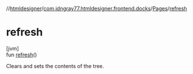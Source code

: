 //[htmldesigner](../../../index.md)/[com.jdngray77.htmldesigner.frontend.docks](../index.md)/[Pages](index.md)/[refresh](refresh.md)

# refresh

[jvm]\
fun [refresh](refresh.md)()

Clears and sets the contents of the tree.
